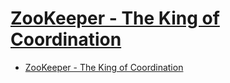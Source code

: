 # [ZooKeeper - The King of Coordination](https://www.elastic.co/cn/blog/found-zookeeper-king-of-coordination)

- [ZooKeeper - The King of Coordination](#zookeeper---the-king-of-coordination)

